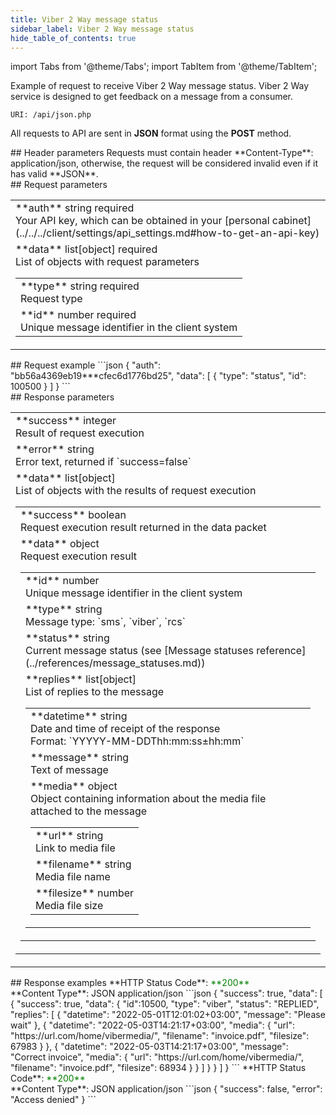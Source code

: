 ```yaml
---
title: Viber 2 Way message status
sidebar_label: Viber 2 Way message status
hide_table_of_contents: true
---
```


import Tabs from '@theme/Tabs';
import TabItem from '@theme/TabItem';

Example of request to receive Viber 2 Way message status. Viber 2 Way service is designed to get feedback on a message from a consumer.

`URI: /api/json.php`

All requests to API are sent in **JSON** format using the <a class="green-text">**POST**</a> method.

<div class="header">
    ## Header parameters
    Requests must contain header **Content-Type**: application/json, otherwise, the request will be considered invalid even if it has valid **JSON**.
</div>

<div class="post-wrap">
    <div class="post-item">
        <div class="item-content">
            <div class="request-parameters">
            ## Request parameters
            <table class="t1">
                <tbody>
                    <tr>
                        <td>
                            <a class="name">**auth**</a>
                            <a class="type">string</a>
                            <a class="required">required</a> <br/>
                            <a class="description">Your API key, which can be obtained in your [personal cabinet](../../../client/settings/api_settings.md#how-to-get-an-api-key)</a>
                        </td>
                    </tr>
                    <tr>
                        <td>
                            <a class="name">**data**</a>
                            <a class="type">list[object]</a>
                            <a class="required">required</a> <br/>
                            <a class="description">List of objects with request parameters</a>
                            <table class="t2">
                            <tbody>
                                <tr>
                                    <td>
                                        <a class="name">**type**</a>
                                        <a class="type">string</a>
                                        <a class="required">required</a> <br/>
                                        <a class="description">Request type</a>
                                    </td>
                                </tr>
                                <tr>
                                    <td>
                                        <a class="name">**id**</a>
                                        <a class="type">number</a>
                                        <a class="required">required</a> <br/>
                                        <a class="description">Unique message identifier in the client system</a>
                                    </td>
                                </tr>
                            </tbody>
                            </table>
                        </td>
                    </tr>
                </tbody>
            </table>
            </div>
        </div>
    </div>
    <div class="post-item">
        <div class="item-content">
            <div class="request-example">
                ## Request example
                ```json
                {
                    "auth": "bb56a4369eb19***cfec6d1776bd25",
                    "data": [
                        {
                            "type": "status",
                            "id": 100500
                        }
                    ]
                }
                ```
            </div>
        </div>
    </div>
    <div class="post-item">
        <div class="item-content">
            <div class="response-parameters">
            ## Response parameters
            <table class="t1">
                <tbody>
                    <tr>
                        <td>
                            <a class="name">**success**</a>
                            <a class="type">integer</a> <br/>
                            <a class="description">Result of request execution</a>
                        </td>
                    </tr>
                    <tr>
                        <td>
                            <a class="name">**error**</a>
                            <a class="type">string</a> <br/>
                            <a class="description">Error text, returned if `success=false`</a>
                        </td>
                    </tr>
                    <tr>
                        <td>
                            <a class="name">**data**</a>
                            <a class="type">list[object]</a> <br/>
                            <a class="description">List of objects with the results of request execution</a>
                            <table class="t2">
                                <tbody>
                                    <tr>
                                        <td>
                                            <a class="name">**success**</a>
                                            <a class="type">boolean</a> <br/>
                                            <a class="description">Request execution result returned in the data packet</a>
                                        </td>
                                    </tr>
                                    <tr>
                                        <td>
                                            <a class="name">**data**</a>
                                            <a class="type">object</a><br/>
                                            <a class="description">Request execution result</a> <br/>
                                            <table class="t2">
                                                <tbody>
                                                    <tr>
                                                        <td>
                                                            <a class="name">**id**</a>
                                                            <a class="type">number</a> <br/>
                                                            <a class="description">Unique message identifier in the client system</a>
                                                        </td>
                                                    </tr>
                                                    <tr>
                                                        <td>                                              
                                                            <a class="name">**type**</a>
                                                            <a class="type">string</a> <br/>
                                                            <a class="description">Message type: `sms`, `viber`, `rcs`</a>
                                                        </td>
                                                    </tr>
                                                    <tr>
                                                        <td>                                              
                                                            <a class="name">**status**</a>
                                                            <a class="type">string</a> <br/>
                                                            <a class="description">Current message status (see [Message statuses reference](../references/message_statuses.md))</a>
                                                        </td>
                                                    </tr>
                                                    <tr>
                                                        <td>                                              
                                                            <a class="name">**replies**</a>
                                                            <a class="type">list[object]</a> <br/>
                                                            <a class="description">List of replies to the message</a>
                                                            <table class="t2">
                                                            <tbody>
                                                                <tr>
                                                                    <td>
                                                                        <a class="name">**datetime**</a>
                                                                        <a class="type">string</a> <br/>
                                                                        <a class="description">Date and time of receipt of the response <br/> Format: `YYYYY-MM-DDThh:mm:ss±hh:mm`</a>
                                                                    </td>
                                                                </tr>
                                                                <tr>
                                                                    <td>
                                                                        <a class="name">**message**</a>
                                                                        <a class="type">string</a> <br/>
                                                                        <a class="description">Text of message</a>
                                                                    </td>
                                                                </tr>
                                                                <tr>
                                                                    <td>
                                                                        <a class="name">**media**</a>
                                                                        <a class="type">object</a> <br/>
                                                                        <a class="description">Object containing information about the media file attached to the message </a>
                                                                        <table class="t2">
                                                                        <tbody>
                                                                            <tr>
                                                                                <td>
                                                                                    <a class="name">**url**</a>
                                                                                    <a class="type">string</a> <br/>
                                                                                    <a class="description">Link to media file </a>
                                                                                </td>
                                                                            </tr>
                                                                            <tr>
                                                                                <td>
                                                                                    <a class="name">**filename**</a>
                                                                                    <a class="type">string</a> <br/>
                                                                                    <a class="description">Media file name </a>
                                                                                </td>
                                                                            </tr>
                                                                            <tr>
                                                                                <td>
                                                                                    <a class="name">**filesize**</a>
                                                                                    <a class="type">number</a> <br/>
                                                                                    <a class="description">Media file size</a>
                                                                                </td>
                                                                            </tr>
                                                                        </tbody>
                                                                        </table>
                                                                    </td>
                                                                </tr>
                                                            </tbody>
                                                            </table>
                                                        </td>
                                                    </tr>
                                                </tbody>
                                            </table>
                                        </td>
                                    </tr>
                                </tbody>
                            </table>
                        </td>
                    </tr>
                </tbody>
            </table>
            </div>
        </div>
    </div>
    <div class="post-item">
        <div class="item-content">
            <div class="response-example">
                ## Response examples
                <Tabs
                groupId="response-examples"
                defaultValue="successful"
                values={[
                    { label: 'Successful', value: 'successful', },
                    { label: 'Access denied', value: 'accessdenied' }
                ]}
                >
                <TabItem value="successful">
                **HTTP Status Code**: <font color="green">**200**</font> <br/> **Content Type**: JSON application/json
                ```json
                {
                    "success": true,
                    "data": [
                        {
                            "success": true,
                            "data": {
                                "id":10500,
                                "type": "viber",
                                "status": "REPLIED",
                                "replies": [
                                    {
                                        "datetime": "2022-05-01T12:01:02+03:00",
                                        "message": "Please wait"
                                    },
                                    {
                                        "datetime": "2022-05-03T14:21:17+03:00",
                                        "media": {
                                            "url": "https://url.com/home/vibermedia/",
                                            "filename": "invoice.pdf",
                                            "filesize": 67983
                                        }
                                    },
                                    {
                                        "datetime": "2022-05-03T14:21:17+03:00",
                                        "message": "Correct invoice",
                                        "media": {
                                            "url": "https://url.com/home/vibermedia/",
                                            "filename": "invoice.pdf",
                                            "filesize": 68934
                                        }
                                    }
                                ]
                            }
                        }
                    ]
                }
                ```
                </TabItem>
                <TabItem value="accessdenied">
                **HTTP Status Code**: <font color="green">**200**</font> <br/> **Content Type**: JSON application/json
                ```json
                {
                    "success": false,
                    "error": "Access denied"
                }
                ```
                </TabItem>
                </Tabs>
            </div>
        </div>
    </div>
</div>